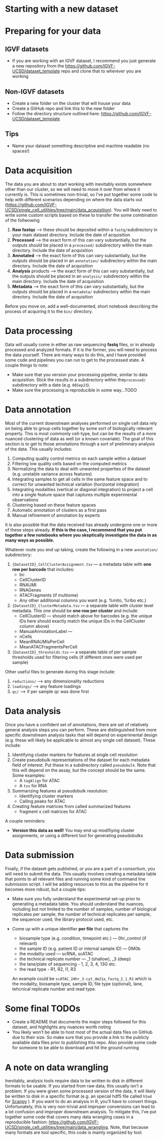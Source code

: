 # Starting with a new dataset

# Preparing for your data

## IGVF datasets

- If you are working with an IGVF dataset, I recommend you just generate a new repository from the https://github.com/IGVF-UCSD/dataset_template repo and clone that to wherever you are working

## Non-IGVF datasets

- Create a new folder on the cluster that will house your data
- Create a GitHub repo and link this to the new folder
- Follow the directory structure outlined here: https://github.com/IGVF-UCSD/dataset_template

## Tips

- Name your dataset something descriptive and machine readable (no spaces!)

# Data acquisition

The data you are about to start working with inevitably exists somewhere other than our cluster, so we will need to move it over from where it currently is. This is sometimes non-trivial, so I’ve put together some code to help with different scenarios depending on where the data starts out (https://github.com/IGVF-UCSD/single_cell_utilities/tree/main/data_acquisition). You will likely need to write some custom scripts based on these to transfer the some combination of the follwowing

1. **Raw fastqs** —> these should be deposited within a `fastq/`subdirectory in your main dataset directory. Include the date of acquisition
2. **Processed** —> the exact form of this can vary substantially, but the outputs should be placed in a `processed/` subdirectory within the main directory. Include the date of acquisition
3. ******************Annotated****************** —> the exact form of this can vary substantially, but the outputs should be placed in an `annotation/` subdirectory within the main directory. Include the date of acquisition
4. **Analysis** products —> the exact form of this can vary substantially, but the outputs should be placed in an `analysis/` subdirectory within the main directory. Include the date of acquisition
5. ****************Metadata**************** —> the exact form of this can vary substantially, but the outputs should be placed in a `metadata/` subdirectory within the main directory. Include the date of acquisition

Before you move on, add a well-documented, short notebook describing the process of acquiring it to the `bin/` directory.

# Data processing

Data will usually come in either as raw sequencing **fastq** files, or in already processed and analyzed formats. If it is the former, you will need to process the data yourself. There are many ways to do this, and I have provided some code and pipelines you can run to get to the processed state. A couple things to note:

- Make sure that you version your processing pipeline, similar to data acquisition. Stick the results in a subdirectory within the`processed/` subdirectory with a date (e.g. `08Sep23`).
- Make sure the processing is reproducible in some way…TODO

# Data annotation

Most of the current downstream analyses performed on single cell data rely on being able to group cells together by some sort of biologically relevant property. This is most commonly cell-type, but can be the results of a more nuanced clustering of data as well (or a known covariate). The goal of this section is to get to those annotations through a sort of preliminary analysis of the data. This usually includes:

1. Computing quality control metrics on each sample within a dataset
2. Filtering low quality cells based on the computed metrics
3. Normalizing the data to deal with unwanted properties of the dataset (e.g. unstable variance across features)
4. Integrating samples to get all cells in the same feature space and to correct for unwanted technical variation (horizontal integration)
5. Integrating modalities (vertical or diagonal integration) to project a cell into a single feature space that captures multiple experimental observations
6. Clustering based on these feature spaces
7. Automatic annotation of clusters as a first pass
8. Manual refinement of annotation by experts

It is also possible that the data received has already undergone one or more of these steps already. **If this is the case, I recommend that you put together a few notebooks where you skeptically investigate the data in as many ways as possible.**

Whatever route you end up taking, create the following in a new `annotation/` subdirectory:

1. `{DatasetID}_CellClusterAssignment.tsv` — a metadata table with **one row per barcode** that includes:
    - bc
    - CellClusterID
    - RNAUMI
    - RNAGenes
    - ATACFragments (if multiome)
    - Any other additional columns you want (e.g. %mito, %ribo etc.)
2. `{DatasetID}_ClusterMetadata.tsv` — a separate table with cluster level metadata. This one should be **one row per cluster** and include:
    - CellClusterID — should match above for barcodes (e.g. the unique IDs here should exactly match the unique IDs in the CellCluster column above)
    - ManualAnnotationLabel —
    - nCells
    - MeanRNAUMIsPerCell
    - MeanATACFragmentsPerCell
3. `{DatasetID}_thresholds.tsv` — a separate table of per sample thresholds used for filtering cells (if different ones were used per sample)

Other useful files to generate during this stage include:

1. `reductions/` —> any dimensionality reductions
2. `loadings/` —> any feature loadings
3. `qc/` —> if per sample qc was done first

# Data analysis

Once you have a confident set of annotations, there are set of relatively general analysis steps you can perform. These are distinguished from more specific downstream analysis tasks that will depend on experimental design (e.g. these will likely be applicable to almost any single cell dataset). These include:

1. Identifying cluster markers for features at single cell resolution
2. Create pseudobulk representations of the dataset for each metadata field of interest. Put these in a subdirectory called `pseudobulk`. Note that this will depend on the assay, but the concept should be the same. Some examples:
    - A `tagAlign` for ATAC
    - A `tsv` for RNA
3. Summarizing features at pseudobulk resolution:
    - Identifying cluster markers
    - Calling peaks for ATAC
4. Creating feature matrices from called summarized features
    - fragment x cell matrices for ATAC

A couple reminders:

- **Version this data as well!** You may end up modifiying cluster assignments, or using a different tool for generating pseudobulks

# Data submission

Finally, if the dataset gets published, or you are a part of a consortium, you will need to submit the data. This usually involves creating a metadata table that points to all relevant files and running some kind of command line submission script. I will be adding resources to this as the pipeline for it becomes more robust, but a couple tips:

- Make sure you fully understand the experimental set-up prior to generating a metadata table. You should understand the nuances, including but not limited to the number of samples, number of biological replicates per sample, the number of technical replicates per sample, the sequencer used, the library protocol used, etc.
- Come up with a unique identifier **per file** that captures the
    - biosample type (e.g. condition, timepoint etc.) — 0hr_control (if relevant)
    - the sample ID (e.g. patient ID or internal sample ID) — DM0b
    - the modality used — scRNA, scATAC
    - the technical replicate number — _1 (shallow), _3 (deep)
    - the lane/plate of sequencing - 1, 2, 3, 4, 13G etc.
    - the read type - R1, R2, I1, R3
    
    An example could be `scATAC_24hr_3-cyt_dm21a_fastq_2_1_R1` which is the modality, biosample type, sample ID, file type (optional), lane, tehcnical replicate number and read type.
    

# Some final TODOs

- Create a README that documents the major steps followed for this dataset, and highlights any nuances worth noting
- You likely won’t be able to host most of the actual data files on GitHub due to their size. So make sure that you provide a link to the publicly available data files prior to publishing this repo. Also provide some code for someone to be able to download and hit the ground running

# A note on data wrangling

Inevitably, analysis tools require data to be written to disk in different formats to be usable. If you started from raw data, this usually isn’t a problem. If you were given some processed version of the data, it will likely be written to disk in a specific format (e.g. an special hdf5 file called `h5ad` for [Scanpy](https://www.notion.so/Scanpy-cc1d7c2ba4f447f79cbc43aebf991742?pvs=21) ). If you want to do an analysis in R, you’ll have to convert things. Unfortunately, this is very non-trivial and improper conversions can lead to a lot confusion and improper downstream analysis. To mitigate this, I’ve put together some code that covers many data wrangling cases in a reproducible fashion: https://github.com/IGVF-UCSD/single_cell_utilities/tree/main/data_wrangling. Note, that because many formats are tool specific, this code is mainly organized by tool.
